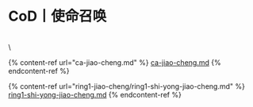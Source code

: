 # CoD丨使命召唤

\
\


{% content-ref url="ca-jiao-cheng.md" %}
[ca-jiao-cheng.md](ca-jiao-cheng.md)
{% endcontent-ref %}

{% content-ref url="ring1-jiao-cheng/ring1-shi-yong-jiao-cheng.md" %}
[ring1-shi-yong-jiao-cheng.md](ring1-jiao-cheng/ring1-shi-yong-jiao-cheng.md)
{% endcontent-ref %}
